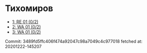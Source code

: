 # Тихомиров
- [1: RE 01 (0/2)](1.md)
- [2: WA 01 (0/2)](2.md)
- [3: WA 01 (0/2)](3.md)

Commit: 3489fd5ffc406f474a92047c98a7049c4c977018
 fetched at: 20201222-145207
